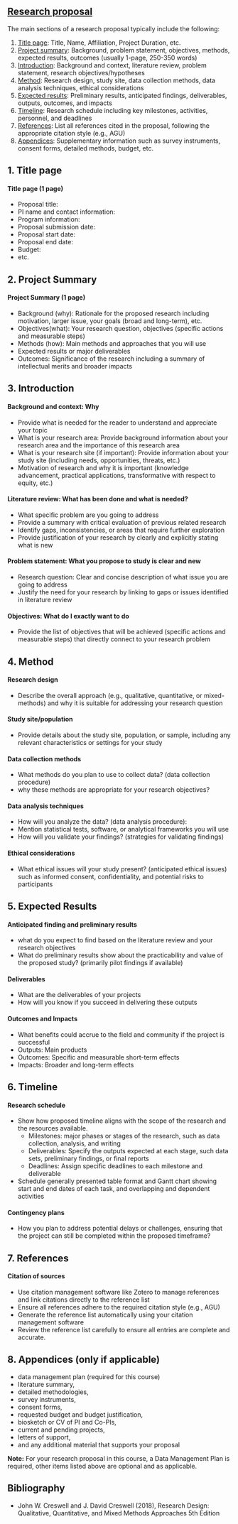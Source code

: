 ## [Research proposal](https://aselshall.github.io/rm/hw/proposal-outline)
The main sections of a research proposal typically include the following:
1. [Title page](#1-title-page): Title, Name, Affiliation, Project Duration, etc.
2. [Project summary](#2-project-summary): Background, problem statement, objectives, methods, expected results, outcomes (usually 1-page, 250-350 words)
3. [Introduction](#3-introduction): Background and context, literature review, problem statement, research objectives/hypotheses
4. [Method](#4-method): Research design, study site, data collection methods, data analysis techniques, ethical considerations
5. [Expected results](#5-expected-results): Preliminary results, anticipated findings, deliverables, outputs, outcomes, and impacts
6. [Timeline](#6-timeline): Research schedule including key milestones, activities, personnel, and deadlines
7. [References](#7-references): List all references cited in the proposal, following the appropriate citation style (e.g., AGU)
8. [Appendices](#8-appendices-if-applicable): Supplementary information such as survey instruments, consent forms, detailed methods, budget, etc. 

## 1. Title page
#### Title page (1 page)
- Proposal title:
- PI name and contact information:
- Program information:
- Proposal submission date:
- Proposal start date:
- Proposal end date:
- Budget:
- etc.

## 2. Project Summary
#### Project Summary (1 page)
- Background (why): Rationale for the proposed research including motivation, larger issue, your goals (broad and long-term), etc.
- Objectives(what): Your research question, objectives (specific actions and measurable steps)
- Methods (how): Main methods and approaches that you will use
- Expected results or major deliverables
- Outcomes: Significance of the research including a summary of intellectual merits and broader impacts

## 3. Introduction
#### Background and context: Why
- Provide what is needed for the reader to understand and appreciate your topic 
- What is your research area: Provide background information about your research area and the importance of this research area 
- What is your research site (if important): Provide information about your study site (including needs, opportunities, threats, etc.) 
- Motivation of research and why it is important (knowledge advancement, practical applications, transformative with respect to equity, etc.) 

#### Literature review: What has been done and what is needed?
- What specific problem are you going to address 
- Provide a summary with critical evaluation of previous related research 
- Identify gaps, inconsistencies, or areas that require further exploration
- Provide justification of your research by clearly and explicitly stating what is new 

#### Problem statement: What you propose to study is clear and new
- Research question: Clear and concise description of what issue you are going to address 
- Justify the need for your research by linking to gaps or issues identified in literature review

#### Objectives: What do I exactly want to do
- Provide the list of objectives that will be achieved (specific actions and measurable steps) that directly connect to your research problem

## 4. Method
#### Research design
- Describe the overall approach (e.g., qualitative, quantitative, or mixed-methods) and why it is suitable for addressing your research question
#### Study site/population
- Provide details about the study site, population, or sample, including any relevant characteristics or settings for your study 
#### Data collection methods
- What methods do you plan to use to collect data? (data collection procedure)
- why these methods are appropriate for your research objectives?
#### Data analysis techniques 
- How will you analyze the data? (data analysis procedure):
- Mention statistical tests, software, or analytical frameworks you will use 
- How will you validate your findings? (strategies for validating findings)
#### Ethical considerations
- What ethical issues will your study present? (anticipated ethical issues) such as informed consent, confidentiality, and potential risks to participants 

## 5. Expected Results
#### Anticipated finding and preliminary results 
- what do you expect to find based on the literature review and your research objectives
- What do preliminary results show about the practicability and value of the proposed study? (primarily pilot findings if available)

#### Deliverables
- What are the deliverables of your projects
- How will you know if  you succeed in delivering these outputs  

#### Outcomes and Impacts
- What  benefits  could  accrue  to the field and community if  the  project  is  successful 
- Outputs: Main products
- Outcomes: Specific and measurable short-term effects
- Impacts: Broader and long-term effects

## 6. Timeline
#### Research schedule 
- Show how proposed timeline aligns with the scope of the research and the resources available.
  - Milestones: major phases or stages of the research, such as data collection, analysis, and writing
  - Deliverables: Specify the outputs expected at each stage, such data sets, preliminary findings, or final reports
  - Deadlines: Assign specific deadlines to each milestone and deliverable
- Schedule generally presented table format and Gantt chart showing start and end dates of each task, and overlapping and dependent activities

#### Contingency plans
- How you plan to address potential delays or challenges, ensuring that the project can still be completed within the proposed timeframe?

## 7. References
#### Citation of sources 
- Use citation management software like Zotero to manage references and link citations directly to the reference list
- Ensure all references adhere to the required citation style (e.g., AGU)
- Generate the reference list automatically using your citation management software
-  Review the reference list carefully to ensure all entries are complete and accurate.

## 8. Appendices (only if applicable)
- data management plan (required for this course)
- literature summary,
- detailed methodologies,
- survey instruments,
- consent forms,
- requested budget and budget justification,
- biosketch or CV of PI and Co-PIs,
- current and pending projects,
- letters of support,
- and any additional material that supports your proposal 

**Note:** For your research proposal in this course, a Data Management Plan is required, other items listed above are optional and as applicable.

## Bibliography
- John W. Creswell  and J. David Creswell (2018), Research Design: Qualitative, Quantitative, and Mixed Methods Approaches 5th Edition


